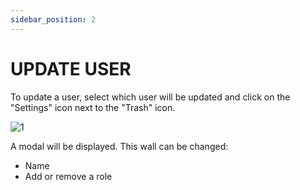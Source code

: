 ```yaml
---
sidebar_position: 2
---
```


# UPDATE USER

To update a user, select which user will be updated and click on the "Settings" icon next to the "Trash" icon.

![1](./../assets/accessuser.png)

A modal will be displayed. This wall can be changed:

- Name
- Add or remove a role
